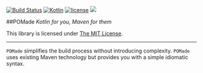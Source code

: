 [![Build Status](https://travis-ci.org/Jire/POMade.svg?branch=master)](https://travis-ci.org/Jire/POMade) [![Kotlin](https://img.shields.io/badge/kotlin-1.0.1-blue.svg)](http://kotlinlang.org) [![license](https://img.shields.io/badge/license-MIT-blue.svg)](https://github.com/Jire/POMade/blob/master/LICENSE) [![](https://jitpack.io/v/Jire/POMade.svg)](https://jitpack.io/#Jire/POMade)

##POMade
_Kotlin for you, Maven for them_

This library is licensed under [The MIT License](https://github.com/Jire/POMade/blob/master/LICENSE).

---

`POMade` simplifies the build process without introducing complexity. `POMade` uses existing Maven technology but provides you with a simple idiomatic syntax.